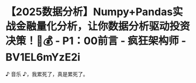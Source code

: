 # 【2025数据分析】Numpy+Pandas实战金融量化分析，让你数据分析驱动投资决策！🚀💰 - P1：00前言 - 疯狂架构师 - BV1EL6mYzE2i

♪ 音乐 ♪，我累死了，真是累死了。